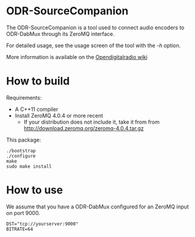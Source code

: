 ODR-SourceCompanion
===================

The ODR-SourceCompanion is a tool used to connect audio encoders to
ODR-DabMux through its ZeroMQ interface.

For detailed usage, see the usage screen of the tool with the *-h* option.

More information is available on the
[Opendigitalradio wiki](http://opendigitalradio.org)

How to build
=============

Requirements:

* A C++11 compiler
* Install ZeroMQ 4.0.4 or more recent
  * If your distribution does not include it, take it from
    from http://download.zeromq.org/zeromq-4.0.4.tar.gz

This package:

    ./bootstrap
    ./configure
    make
    sudo make install


How to use
==========

We assume that you have a ODR-DabMux configured for an ZeroMQ
input on port 9000.

    DST="tcp://yourserver:9000"
    BITRATE=64
